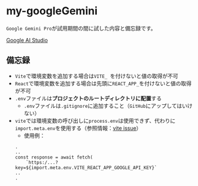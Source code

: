 # my-googleGemini
`Google Gemini Pro`が試用期間の間に試した内容と備忘録です。<br />

[Google AI Studio](https://makersuite.google.com/app/prompts/new_freeform)

## 備忘録
- `Vite`で環境変数を追加する場合は`VITE_ `を付けないと値の取得が不可
- `React`で環境変数を追加する場合は先頭に`REACT_APP_`を付けないと値の取得が不可
- `.env`ファイルは**プロジェクトのルートディレクトリに配置**する
    - `.env`ファイルは`.gitignore`に追加すること（`GitHub`にアップしてはいけない）
- `vite`では環境変数の呼び出しに`process.env`は使用できず、代わりに`import.meta.env`を使用する（参照情報：[vite issue](https://github.com/vitejs/vite/issues/1973)）
    - 使用例：
    ```
    .
    ..
    const response = await fetch(
        `https:/...?key=${import.meta.env.VITE_REACT_APP_GOOGLE_API_KEY}`
    ..
    .
    ```
